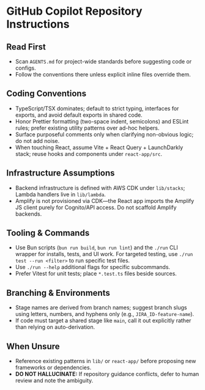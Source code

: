 # GitHub Copilot Repository Instructions

## Read First

- Scan `AGENTS.md` for project-wide standards before suggesting code or configs.
- Follow the conventions there unless explicit inline files override them.

## Coding Conventions

- TypeScript/TSX dominates; default to strict typing, interfaces for exports, and avoid default exports in shared code.
- Honor Prettier formatting (two-space indent, semicolons) and ESLint rules; prefer existing utility patterns over ad-hoc helpers.
- Surface purposeful comments only when clarifying non-obvious logic; do not add noise.
- When touching React, assume Vite + React Query + LaunchDarkly stack; reuse hooks and components under `react-app/src`.

## Infrastructure Assumptions

- Backend infrastructure is defined with AWS CDK under `lib/stacks`; Lambda handlers live in `lib/lambda`.
- Amplify is not provisioned via CDK—the React app imports the Amplify JS client purely for Cognito/API access. Do not scaffold Amplify backends.

## Tooling & Commands

- Use Bun scripts (`bun run build`, `bun run lint`) and the `./run` CLI wrapper for installs, tests, and UI work. For targeted testing, use `./run test --run <filter>` to run specific test files.
- Use `./run --help` additional flags for specific subcommands.
- Prefer Vitest for unit tests; place `*.test.ts` files beside sources.

## Branching & Environments

- Stage names are derived from branch names; suggest branch slugs using letters, numbers, and hyphens only (e.g., `JIRA_ID-feature-name`).
- If code must target a shared stage like `main`, call it out explicitly rather than relying on auto-derivation.

## When Unsure

- Reference existing patterns in `lib/` or `react-app/` before proposing new frameworks or dependencies.
- **DO NOT HALLUCINATE:** If repository guidance conflicts, defer to human review and note the ambiguity.
